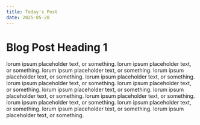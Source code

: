```yaml
---
title: Today's Post
date: 2025-05-28
---
```


# Blog Post Heading 1

lorum ipsum placeholder text, or something. lorum ipsum placeholder text, or something. 
lorum ipsum placeholder text, or something. lorum ipsum placeholder text, or something.
lorum ipsum placeholder text, or something. lorum ipsum placeholder text, or something.
lorum ipsum placeholder text, or something. lorum ipsum placeholder text, or something.
lorum ipsum placeholder text, or something. lorum ipsum placeholder text, or something.
lorum ipsum placeholder text, or something. lorum ipsum placeholder text, or something.
lorum ipsum placeholder text, or something. lorum ipsum placeholder text, or something. 
